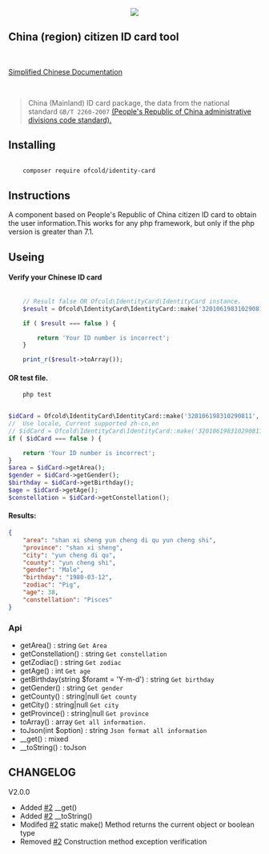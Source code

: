 <p align="center"><img src="https://github.com/ofcold/identity-card/raw/2.0/id-card.svg?sanitize=true"></p>

China (region) citizen ID card tool
------------------------
<br>
    <p>
        <a href="https://github.com/ofcold/identity-card/blob/2.0/README_zh_CN.md">Simplified Chinese Documentation</a>
    </p>
<br>

>  China (Mainland) ID card package, the data from the national standard `GB/T 2260-2007`  <a href="http://www.stats.gov.cn" target="_blank"> (People's Republic of China administrative divisions code standard).</a>

## Installing

```bash

    composer require ofcold/identity-card
```


## Instructions
A component based on People's Republic of China citizen ID card to obtain the user information.This works for any php framework, but only if the php version is greater than 7.1.

## Useing

#### Verify your Chinese ID card
```php

    // Result false OR Ofcold\IdentityCard\IdentityCard instance.
    $result = Ofcold\IdentityCard\IdentityCard::make('32010619831029081');

    if ( $result === false ) {

        return 'Your ID number is incorrect';
    }

    print_r($result->toArray());


```

#### OR test file.
```bash
    php test
```


```php

$idCard = Ofcold\IdentityCard\IdentityCard::make('320106198310290811', 'en');
//  Use locale, Current supported zh-cn,en
// $idCard = Ofcold\IdentityCard\IdentityCard::make('320106198310290811', 'zh-cn');
if ( $idCard === false ) {

    return 'Your ID number is incorrect';
}
$area = $idCard->getArea();
$gender = $idCard->getGender();
$birthday = $idCard->getBirthday();
$age = $idCard->getAge();
$constellation = $idCard->getConstellation();
```


#### Results:
```json
{
    "area": "shan xi sheng yun cheng di qu yun cheng shi",
    "province": "shan xi sheng",
    "city": "yun cheng di qu",
    "county": "yun cheng shi",
    "gender": "Male",
    "birthday": "1980-03-12",
    "zodiac": "Pig",
    "age": 38,
    "constellation": "Pisces"
}
```

### Api
- getArea() : string `Get Area`
- getConstellation() : string `Get constellation`
- getZodiac() : string `Get zodiac`
- getAge() : int `Get age`
- getBirthday(string $foramt = 'Y-m-d') : string `Get birthday`
- getGender() : string `Get gender`
- getCounty() : string|null `Get county`
- getCity() : string|null `Get city`
- getProvince() : string|null `Get province`
- toArray() : array `Get all information.`
- toJson(int $option) : string `Json format all information`
- __get() : mixed
- __toString() : toJson


## CHANGELOG
V2.0.0
* Added [#2](https://github.com/ofcold/identity-card/pull/2) __get()
* Added [#2](https://github.com/ofcold/identity-card/pull/2) __toString()
* Modifed [#2](https://github.com/ofcold/identity-card/pull/2) static make() Method returns the current object or boolean type
* Removed [#2](https://github.com/ofcold/identity-card/pull/2) Construction method exception verification
